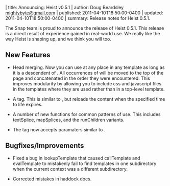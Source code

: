 | title: Announcing: Heist v0.5.1
| author: Doug Beardsley <mightybyte@gmail.com>
| published: 2011-04-10T18:50:00-0400
| updated: 2011-04-10T18:50:00-0400
| summary: Release notes for Heist 0.5.1.

The Snap team is proud to announce the release of Heist 0.5.1.  This release
is a direct result of experience gained in real-world use.  We really like the
way Heist is shaping up, and we think you will too.


## New Features

  - Head merging.  Now you can use <head> at any place in any template as long
    as it is a descendent of <html>.  All occurrences of <head> will be moved
    to the top of the page and concatenated in the order they were encountered.
    This improves modularity by allowing you to include css and javascript
    files in the templates where they are used rather than in a top-level
    template.

  - A <cache> tag.  This is similar to <static>, but reloads the content when
    the specified time to life expires.

  - A number of new functions for common patterns of use.  This includes
    textSplice, mapSplices, and the runChildren variants.

  - The <bind> tag now accepts paramaters similar to <apply>.


## Bugfixes/Improvements

  - Fixed a bug in lookupTemplate that caused callTemplate and evalTemplate to
    mistakenly fail to find templates in one subdirectory when the current
    context was a different subdirectory.

  - Corrected mistakes in haddock docs.


